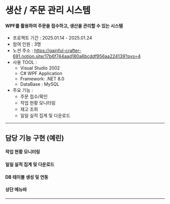 # 생산 / 주문 관리 시스템
#### WPF를 활용하여 주문을 접수하고, 생산을 관리할 수 있는 시스템

- 프로젝트 기간 : 2025.01.14 - 2025.01.24
- 참여 인원 : 3명
- 노션 주소 : https://gainful-crafter-691.notion.site/17b6f744aad180a6bcddf956aa224139?pvs=4
- 사용 TOOL :
   + Visual Studio 2002
   + C# WPF Application
   + Framework: .NET 8.0
   + DataBase : MySQL
- 주요 기능 :
   + 주문 접수/확인 
   + 작업 현황 모니터링
   + 재고 조회
   + 일일 실적 집계 및 다운로드

----

## 담당 기능 구현 (예린)
#### 작업 현황 모니터링

#### 일일 실적 집계 및 다운로드
#### DB 테이블 생성 및 연동
#### 상단 메뉴바

----
